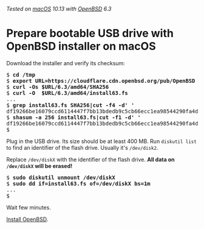 _Tested on [macOS](/macos/) 10.13 with [OpenBSD](/openbsd/) 6.3_

# Prepare bootable USB drive with OpenBSD installer on macOS

Download the installer and verify its checksum:

<pre>
$ <b>cd /tmp</b>
$ <b>export URL=https://cloudflare.cdn.openbsd.org/pub/OpenBSD</b>
$ <b>curl -Os $URL/6.3/amd64/SHA256</b>
$ <b>curl -O  $URL/6.3/amd64/install63.fs</b>
...
$ <b>grep install63.fs SHA256|cut -f4 -d' '</b>
df19266be16079ccd6114447f7bb13bdedb9c5cb66ecc1ea98544290fa4dc138
$ <b>shasum -a 256 install63.fs|cut -f1 -d' '</b>
df19266be16079ccd6114447f7bb13bdedb9c5cb66ecc1ea98544290fa4dc138
$
</pre>

Plug in the USB drive. Its size should be at least 400 MB. Run
`diskutil list` to find an identifier of the flash drive. Usually
it's `/dev/disk2`.

Replace `/dev/diskX` with the identifier of the flash drive.
**All data on `/dev/diskX` will be erased!**

<pre>
$ <b>sudo diskutil unmount /dev/diskX</b>
$ <b>sudo dd if=install63.fs of=/dev/diskX bs=1m</b>
...
$
</pre>

Wait few minutes.

[Install OpenBSD](/openbsd/install.html).
